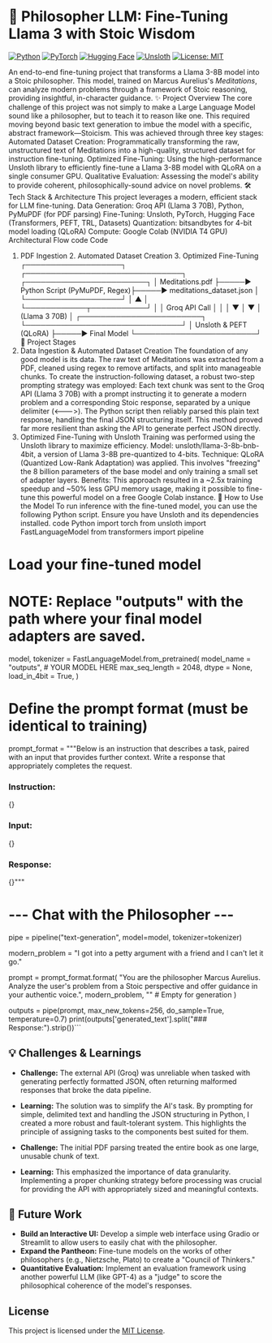 # 🧠 Philosopher LLM: Fine-Tuning Llama 3 with Stoic Wisdom

[![Python](https://img.shields.io/badge/Python-3.9+-blue?style=for-the-badge&logo=python)](https://www.python.org/)
[![PyTorch](https://img.shields.io/badge/PyTorch-2.1-orange?style=for-the-badge&logo=pytorch)](https://pytorch.org/)
[![Hugging Face](https://img.shields.io/badge/%F0%9F%A4%97%20Hugging%20Face-Transformers-yellow?style=for-the-badge)](https://huggingface.co/)
[![Unsloth](https://img.shields.io/badge/⚡%20Unsloth-Optimized-green?style=for-the-badge)](https://github.com/unsloth/unsloth)
[![License: MIT](https://img.shields.io/badge/License-MIT-purple.svg?style=for-the-badge)](https://opensource.org/licenses/MIT)

An end-to-end fine-tuning project that transforms a Llama 3-8B model into a Stoic philosopher. This model, trained on Marcus Aurelius's *Meditations*, can analyze modern problems through a framework of Stoic reasoning, providing insightful, in-character guidance.
✨ Project Overview
The core challenge of this project was not simply to make a Large Language Model sound like a philosopher, but to teach it to reason like one. This required moving beyond basic text generation to imbue the model with a specific, abstract framework—Stoicism.
This was achieved through three key stages:
Automated Dataset Creation: Programmatically transforming the raw, unstructured text of Meditations into a high-quality, structured dataset for instruction fine-tuning.
Optimized Fine-Tuning: Using the high-performance Unsloth library to efficiently fine-tune a Llama 3-8B model with QLoRA on a single consumer GPU.
Qualitative Evaluation: Assessing the model's ability to provide coherent, philosophically-sound advice on novel problems.
🛠️ Tech Stack & Architecture
This project leverages a modern, efficient stack for LLM fine-tuning.
Data Generation: Groq API (Llama 3 70B), Python, PyMuPDF (for PDF parsing)
Fine-Tuning: Unsloth, PyTorch, Hugging Face (Transformers, PEFT, TRL, Datasets)
Quantization: bitsandbytes for 4-bit model loading (QLoRA)
Compute: Google Colab (NVIDIA T4 GPU)
Architectural Flow
code
Code
1. PDF Ingestion          2. Automated Dataset Creation       3. Optimized Fine-Tuning
┌───────────────────┐     ┌───────────────────────────────┐     ┌────────────────────────┐
│ Meditations.pdf   ├─────► Python Script (PyMuPDF, Regex)├─────► meditations_dataset.json │
└───────────────────┘     │        ▲                      │     └────────────┬───────────┘
                          │        │ Groq API Call        │                  │
                          │        ▼                      │                  ▼
                          │   (Llama 3 70B)               │     ┌────────────────────────┐
                          └───────────────────────────────┘     │ Unsloth & PEFT (QLoRA) ├─────► Final Model
                                                                └────────────────────────┘
📝 Project Stages
1. Data Ingestion & Automated Dataset Creation
The foundation of any good model is its data. The raw text of Meditations was extracted from a PDF, cleaned using regex to remove artifacts, and split into manageable chunks.
To create the instruction-following dataset, a robust two-step prompting strategy was employed:
Each text chunk was sent to the Groq API (Llama 3 70B) with a prompt instructing it to generate a modern problem and a corresponding Stoic response, separated by a unique delimiter (<--->).
The Python script then reliably parsed this plain text response, handling the final JSON structuring itself. This method proved far more resilient than asking the API to generate perfect JSON directly.
2. Optimized Fine-Tuning with Unsloth
Training was performed using the Unsloth library to maximize efficiency.
Model: unsloth/llama-3-8b-bnb-4bit, a version of Llama 3-8B pre-quantized to 4-bits.
Technique: QLoRA (Quantized Low-Rank Adaptation) was applied. This involves "freezing" the 8 billion parameters of the base model and only training a small set of adapter layers.
Benefits: This approach resulted in a ~2.5x training speedup and ~50% less GPU memory usage, making it possible to fine-tune this powerful model on a free Google Colab instance.
🚀 How to Use the Model
To run inference with the fine-tuned model, you can use the following Python script. Ensure you have Unsloth and its dependencies installed.
code
Python
import torch
from unsloth import FastLanguageModel
from transformers import pipeline

# Load your fine-tuned model
# NOTE: Replace "outputs" with the path where your final model adapters are saved.
model, tokenizer = FastLanguageModel.from_pretrained(
    model_name = "outputs", # YOUR MODEL HERE
    max_seq_length = 2048,
    dtype = None,
    load_in_4bit = True,
)

# Define the prompt format (must be identical to training)
prompt_format = """Below is an instruction that describes a task, paired with an input that provides further context. Write a response that appropriately completes the request.

### Instruction:
{}

### Input:
{}

### Response:
{}"""

# --- Chat with the Philosopher ---
pipe = pipeline("text-generation", model=model, tokenizer=tokenizer)

modern_problem = "I got into a petty argument with a friend and I can't let it go."

prompt = prompt_format.format(
    "You are the philosopher Marcus Aurelius. Analyze the user's problem from a Stoic perspective and offer guidance in your authentic voice.",
    modern_problem,
    "" # Empty for generation
)

outputs = pipe(prompt, max_new_tokens=256, do_sample=True, temperature=0.7)
print(outputs['generated_text'].split("### Response:").strip())```

## 💡 Challenges & Learnings

*   **Challenge:** The external API (Groq) was unreliable when tasked with generating perfectly formatted JSON, often returning malformed responses that broke the data pipeline.
*   **Learning:** The solution was to simplify the AI's task. By prompting for simple, delimited text and handling the JSON structuring in Python, I created a more robust and fault-tolerant system. This highlights the principle of assigning tasks to the components best suited for them.

*   **Challenge:** The initial PDF parsing treated the entire book as one large, unusable chunk of text.
*   **Learning:** This emphasized the importance of data granularity. Implementing a proper chunking strategy before processing was crucial for providing the API with appropriately sized and meaningful contexts.

## 🔮 Future Work

*   **Build an Interactive UI:** Develop a simple web interface using Gradio or Streamlit to allow users to easily chat with the philosopher.
*   **Expand the Pantheon:** Fine-tune models on the works of other philosophers (e.g., Nietzsche, Plato) to create a "Council of Thinkers."
*   **Quantitative Evaluation:** Implement an evaluation framework using another powerful LLM (like GPT-4) as a "judge" to score the philosophical coherence of the model's responses.

## License

This project is licensed under the [MIT License](LICENSE).
